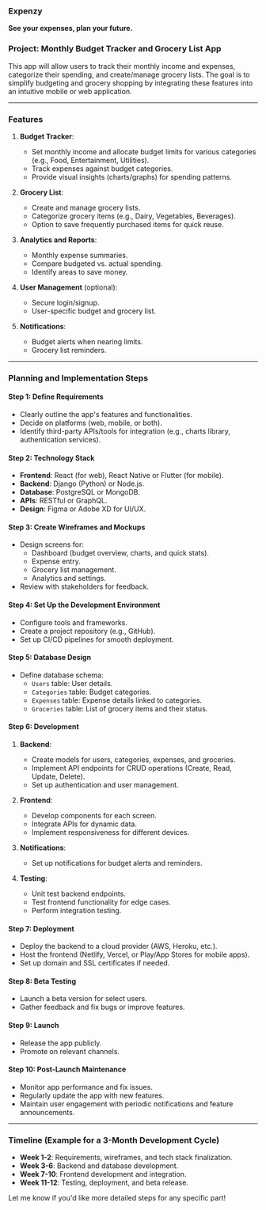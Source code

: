 ### **Expenzy** ###
**See your expenses, plan your future.**


### **Project: Monthly Budget Tracker and Grocery List App**

This app will allow users to track their monthly income and expenses, categorize their spending, and create/manage grocery lists. The goal is to simplify budgeting and grocery shopping by integrating these features into an intuitive mobile or web application.

---

### **Features**
1. **Budget Tracker**:
   - Set monthly income and allocate budget limits for various categories (e.g., Food, Entertainment, Utilities).
   - Track expenses against budget categories.
   - Provide visual insights (charts/graphs) for spending patterns.

2. **Grocery List**:
   - Create and manage grocery lists.
   - Categorize grocery items (e.g., Dairy, Vegetables, Beverages).
   - Option to save frequently purchased items for quick reuse.

3. **Analytics and Reports**:
   - Monthly expense summaries.
   - Compare budgeted vs. actual spending.
   - Identify areas to save money.

4. **User Management** (optional):
   - Secure login/signup.
   - User-specific budget and grocery list.

5. **Notifications**:
   - Budget alerts when nearing limits.
   - Grocery list reminders.

---

### **Planning and Implementation Steps**

#### **Step 1: Define Requirements**
- Clearly outline the app's features and functionalities.
- Decide on platforms (web, mobile, or both).
- Identify third-party APIs/tools for integration (e.g., charts library, authentication services).

#### **Step 2: Technology Stack**
- **Frontend**: React (for web), React Native or Flutter (for mobile).
- **Backend**: Django (Python) or Node.js.
- **Database**: PostgreSQL or MongoDB.
- **APIs**: RESTful or GraphQL.
- **Design**: Figma or Adobe XD for UI/UX.

#### **Step 3: Create Wireframes and Mockups**
- Design screens for:
  - Dashboard (budget overview, charts, and quick stats).
  - Expense entry.
  - Grocery list management.
  - Analytics and settings.
- Review with stakeholders for feedback.

#### **Step 4: Set Up the Development Environment**
- Configure tools and frameworks.
- Create a project repository (e.g., GitHub).
- Set up CI/CD pipelines for smooth deployment.

#### **Step 5: Database Design**
- Define database schema:
  - `Users` table: User details.
  - `Categories` table: Budget categories.
  - `Expenses` table: Expense details linked to categories.
  - `Groceries` table: List of grocery items and their status.

#### **Step 6: Development**
1. **Backend**:
   - Create models for users, categories, expenses, and groceries.
   - Implement API endpoints for CRUD operations (Create, Read, Update, Delete).
   - Set up authentication and user management.

2. **Frontend**:
   - Develop components for each screen.
   - Integrate APIs for dynamic data.
   - Implement responsiveness for different devices.

3. **Notifications**:
   - Set up notifications for budget alerts and reminders.

4. **Testing**:
   - Unit test backend endpoints.
   - Test frontend functionality for edge cases.
   - Perform integration testing.

#### **Step 7: Deployment**
- Deploy the backend to a cloud provider (AWS, Heroku, etc.).
- Host the frontend (Netlify, Vercel, or Play/App Stores for mobile apps).
- Set up domain and SSL certificates if needed.

#### **Step 8: Beta Testing**
- Launch a beta version for select users.
- Gather feedback and fix bugs or improve features.

#### **Step 9: Launch**
- Release the app publicly.
- Promote on relevant channels.

#### **Step 10: Post-Launch Maintenance**
- Monitor app performance and fix issues.
- Regularly update the app with new features.
- Maintain user engagement with periodic notifications and feature announcements.

---

### **Timeline (Example for a 3-Month Development Cycle)**
- **Week 1-2**: Requirements, wireframes, and tech stack finalization.
- **Week 3-6**: Backend and database development.
- **Week 7-10**: Frontend development and integration.
- **Week 11-12**: Testing, deployment, and beta release.

Let me know if you'd like more detailed steps for any specific part!
